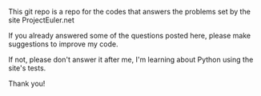 This git repo is a repo for the codes that answers the problems set by the site ProjectEuler.net

If you already answered some of the questions posted here, please make suggestions to improve my code.

If not, please don't answer it after me, I'm learning about Python using the site's tests.

Thank you!
